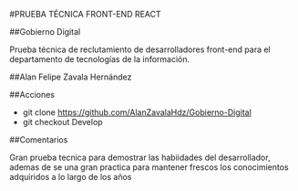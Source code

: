#PRUEBA TÉCNICA FRONT-END REACT

##Gobierno Digital
<p>Prueba técnica de reclutamiento de desarrolladores front-end para el departamento de tecnologías de la información.</p>

##Alan Felipe Zavala Hernández

##Acciones
- git clone https://github.com/AlanZavalaHdz/Gobierno-Digital
- git checkout Develop

##Comentarios
<p>Gran prueba tecnica para demostrar las habiidades del desarrollador, ademas de se una gran practica para mantener frescos los conocimientos adquiridos a lo largo de los años</p>
